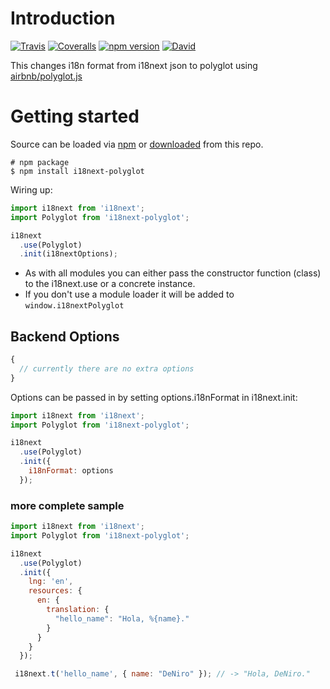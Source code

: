 # Introduction

[![Travis](https://img.shields.io/travis/i18next/i18next-polyglot/master.svg?style=flat-square)](https://travis-ci.org/i18next/i18next-polyglot)
[![Coveralls](https://img.shields.io/coveralls/i18next/i18next-polyglot/master.svg?style=flat-square)](https://coveralls.io/github/i18next/i18next-polyglot)
[![npm version](https://img.shields.io/npm/v/i18next-polyglot.svg?style=flat-square)](https://www.npmjs.com/package/i18next-polyglot)
[![David](https://img.shields.io/david/i18next/i18next-polyglot.svg?style=flat-square)](https://david-dm.org/i18next/i18next-polyglot)

This changes i18n format from i18next json to polyglot using [airbnb/polyglot.js](https://github.com/airbnb/polyglot.js)

# Getting started

Source can be loaded via [npm](https://www.npmjs.com/package/i18next-polyglot) or [downloaded](https://github.com/i18next/i18next-polyglot/blob/master/i18nextPolyglot.min.js) from this repo.

```
# npm package
$ npm install i18next-polyglot
```

Wiring up:

```js
import i18next from 'i18next';
import Polyglot from 'i18next-polyglot';

i18next
  .use(Polyglot)
  .init(i18nextOptions);
```

- As with all modules you can either pass the constructor function (class) to the i18next.use or a concrete instance.
- If you don't use a module loader it will be added to `window.i18nextPolyglot`

## Backend Options

```js
{
  // currently there are no extra options
}
```

Options can be passed in by setting options.i18nFormat in i18next.init:

```js
import i18next from 'i18next';
import Polyglot from 'i18next-polyglot';

i18next
  .use(Polyglot)
  .init({
    i18nFormat: options
  });
```

### more complete sample

```js
import i18next from 'i18next';
import Polyglot from 'i18next-polyglot';

i18next
  .use(Polyglot)
  .init({
    lng: 'en',
    resources: {
      en: {
        translation: {
          "hello_name": "Hola, %{name}."
        }
      }
    }
  });

 i18next.t('hello_name', { name: "DeNiro" }); // -> "Hola, DeNiro."
```
